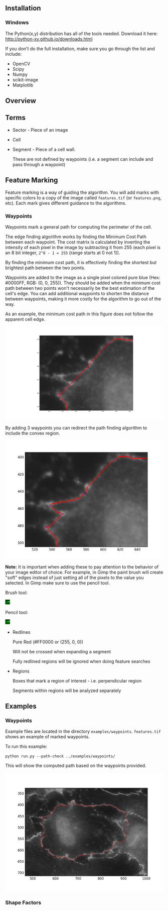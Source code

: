 
## Installation

### Windows

The Python(x,y) distribution has all of the tools needed. Download it here: http://python-xy.github.io/downloads.html 

If you don't do the full installation, make sure you go through the list and include:

- OpenCV
- Scipy
- Numpy
- scikit-image
- Matplotlib


## Overview




## Terms

- Sector - Piece of an image

- Cell

- Segment - Piece of a cell wall. 

  These are not defined by waypoints (i.e. a segment can include and pass through a waypoint)


## Feature Marking

Feature marking is a way of guiding the algorithm. You will add marks with specific colors to a copy of the image called `features.tif` (or `features.png`, etc). Each mark gives different guidance to the algorithms. 

### Waypoints 

Waypoints mark a general path for computing the perimeter of the cell. 
 
The edge finding algorithm works by finding the Minimum Cost Path between each waypoint. The cost matrix is calculated by inverting the intensity of each pixel in the image by subtracting it from 255 (each pixel is an 8 bit integer, `2^8 - 1 = 255` (range starts at 0 not 1)). 
  
By finding the minimum cost path, it is effectively finding the shortest but brightest path between the two points. 

Waypoints are added to the image as a single pixel colored pure blue (Hex: #0000FF, RGB: (0, 0, 255)). They should be added when the minimum cost path between two points won't necessarily be the best estimation of the cell's edge. You can add additional waypoints to shorten the distance between waypoints, making it more costly for the algorithm to go out of the way. 

As an example, the minimum cost path in this figure does not follow the apparent cell edge. 

![](doc/waypoints-example-1.png)

By adding 3 waypoints you can redirect the path finding algorithm to include the convex region. 

![](doc/waypoints-example-2.png)

**Note:** It is important when adding these to pay attention to the behavior of your image editor of choice. For example, in Gimp the paint brush will create "soft" edges instead of just setting all of the pixels to the value you selected. In Gimp make sure to use the pencil tool. 
  
 Brush tool: 
 
 ![](doc/brush.png)
 
 Pencil tool:
 
 ![](doc/pencil.png)

- Redlines

  Pure Red (#FF0000 or (255, 0, 0))

  Will not be crossed when expanding a segment

  Fully redlined regions will be ignored when doing feature searches

- Regions

  Boxes that mark a region of interest - i.e. perpendicular region

  Segments within regions will be analyzed separately

## Examples

### Waypoints

Example files are located in the directory `examples/waypoints`. `features.tif` shows an example of marked waypoints.

To run this example:

```
python run.py --path-check ../examples/waypoints/
```

This will show the computed path based on the waypoints provided. 

![](examples/waypoints/output_figure_1.png)

### Shape Factors


